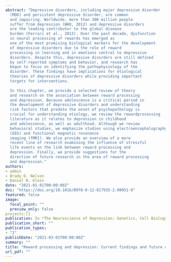 ```yaml
---
abstract: "Depressive disorders, including major depressive disorder 
  (MDD) and persistent depressive disorder, are common
  and impairing. Worldwide, more than 300 million people
  suffer from depression (WHO, 2012) and depressive disorders
  are the leading contributor to the global disease
  burden (Ferrari et al., 2013). Over the past decade, dysfunction
  in neural processing of rewards has emerged as
  one of the most promising biological markers for the development
  of depressive disorders due to the role of reward
  processing in learning and in emotions central to depressive
  disorders. Despite this, depressive disorders are still defined
  by self-reported symptoms and behavior, and research has
  begun to focus on identifying the pathophysiology of the
  disorder. These findings have implications for etiological
  theories of depressive disorders while providing important
  targets for interventions.
  
  In this chapter, we provide a selected review of theory
  and research on the association between reward processing
  and depression. Because adolescence is a critical period in
  the development of depressive disorders and understanding
  risk factors that predate the onset of psychopathology is
  crucial for understanding etiology, we review the rewardprocessing
  literature as it relates to depression in childhood
  and adolescence, as well as adulthood. Although we review
  behavioral studies, we emphasize studies using electroencephalography
  (EEG) and functional magnetic resonance
  imaging (fMRI). We also provide an overview of a more
  recent line of research examining the influence of stressful
  life events on the link between reward processing and
  depression. Finally, we provide suggestions for the
  direction of future research in the area of reward processing
  and depression."
authors:
- admin
- Brady D. Nelson
- Daniel N. Klein
date: "2021-01-01T00:00:00Z"
doi: "https://doi.org/10.1016/B978-0-12-817935-2.00051-9"
featured: false
image:
  focal_point: ""
  preview_only: false
projects:[]
publication: In *The Neuroscience of Depression: Genetics, Cell Biology, Neurology, Behaviour, and Diet*
publication_short: ""
publication_types:
- "2"
publishDate: "2021-03-01T00:00:00Z"
summary: ""
title: "Reward processing and depression: Current findings and future directions"
url_pdf: ""
---
```

